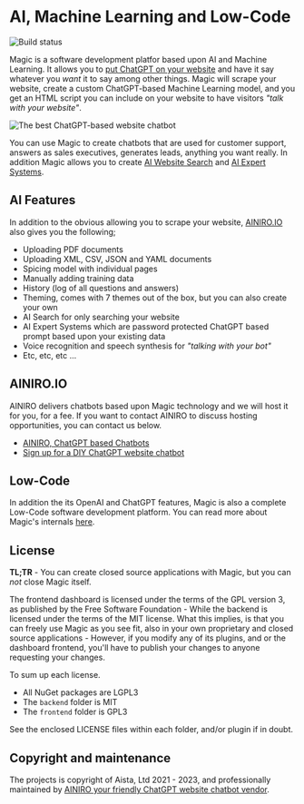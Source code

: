 
# AI, Machine Learning and Low-Code

![Build status](https://github.com/polterguy/magic/actions/workflows/codeql-analysis.yml/badge.svg)

Magic is a software development platfor based upon AI and Machine Learning. It allows you to [put ChatGPT on your website](https://ainiro.io/chatgpt-website-chatbot) and have it say whatever you _want_ it to say among other things. Magic will scrape your website, create a custom ChatGPT-based Machine Learning model, and you get an HTML script you can include on your website to have visitors _"talk with your website"_.

<img src="https://ainiro.io/assets/images/chatgpt-website-chatbot.jpeg" alt="The best ChatGPT-based website chatbot">

You can use Magic to create chatbots that are used for customer support, answers as sales executives, generates leads, anything you want really. In addition Magic allows you to create [AI Website Search](https://ainiro.io/ai-website-search) and [AI Expert Systems](https://ainiro.io/ai-expert-systems).

## AI Features

In addition to the obvious allowing you to scrape your website, [AINIRO.IO](https://ainiro.io) also gives you the following;

* Uploading PDF documents
* Uploading XML, CSV, JSON and YAML documents
* Spicing model with individual pages
* Manually adding training data
* History (log of all questions and answers)
* Theming, comes with 7 themes out of the box, but you can also create your own
* AI Search for only searching your website
* AI Expert Systems which are password protected ChatGPT based prompt based upon your existing data
* Voice recognition and speech synthesis for _"talking with your bot"_
* Etc, etc, etc ...

## AINIRO.IO

AINIRO delivers chatbots based upon Magic technology and we will host it for you, for a fee. If you want to contact AINIRO to discuss hosting opportunities, you can contact us below.

* [AINIRO, ChatGPT based Chatbots](https://ainiro.io/contact-us#demo)
* [Sign up for a DIY ChatGPT website chatbot](https://ainiro.io/blog/how-to-get-chatgpt-on-your-website)

## Low-Code

In addition the its OpenAI and ChatGPT features, Magic is also a complete Low-Code software development platform. You can read more about Magic's internals [here](https://polterguy.github.io).

## License

**TL;TR** - You can create closed source applications with Magic, but you can _not_ close Magic itself.

The frontend dashboard is licensed under the terms of the GPL version 3, as published by the Free Software Foundation -
While the backend is licensed under the terms of the MIT license. What this implies, is that you can freely use Magic
as you see fit, also in your own proprietary and closed source applications - However, if you modify any of its plugins,
and or the dashboard frontend, you'll have to publish your changes to anyone requesting your changes.

To sum up each license.

* All NuGet packages are LGPL3
* The `backend` folder is MIT
* The `frontend` folder is GPL3

See the enclosed LICENSE files within each folder, and/or plugin if in doubt.

## Copyright and maintenance

The projects is copyright of Aista, Ltd 2021 - 2023, and professionally maintained by [AINIRO your friendly ChatGPT website chatbot vendor](https://ainiro.io).
